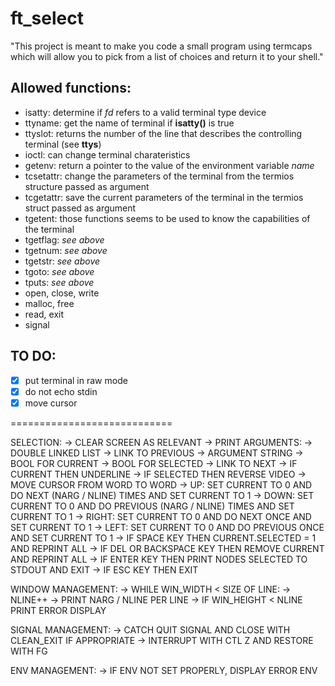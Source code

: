 # ft_select
"This project is meant to make you code a small program using termcaps which will allow you to pick from a list of choices and return it to your shell."

## Allowed functions:

* isatty: determine if _fd_ refers to a valid terminal type device
* ttyname: get the name of terminal if __isatty()__ is true
* ttyslot: returns the number of the line that describes the controlling terminal (see __ttys__)
* ioctl: can change terminal charateristics
* getenv: return a pointer to the value of the environment variable _name_
* tcsetattr: change the parameters of the terminal from the termios structure passed as argument
* tcgetattr: save the current parameters of the terminal in the termios struct passed as argument
* tgetent: those functions seems to be used to know the capabilities of the terminal
* tgetflag: _see above_
* tgetnum: _see above_
* tgetstr: _see above_
* tgoto: _see above_
* tputs: _see above_
* open, close, write
* malloc, free
* read, exit
* signal

## TO DO:

- [x] put terminal in raw mode
- [x] do not echo stdin
- [x] move cursor

============================

SELECTION:
-> CLEAR SCREEN AS RELEVANT
-> PRINT ARGUMENTS:
 		-> DOUBLE LINKED LIST
			-> LINK TO PREVIOUS
			-> ARGUMENT STRING
			-> BOOL FOR CURRENT
			-> BOOL FOR SELECTED
			-> LINK TO NEXT
		-> IF CURRENT THEN UNDERLINE 
		-> IF SELECTED THEN REVERSE VIDEO 
-> MOVE CURSOR FROM WORD TO WORD
		-> UP: SET CURRENT TO 0 AND DO NEXT (NARG / NLINE) TIMES AND SET CURRENT TO 1
		-> DOWN: SET CURRENT TO 0 AND DO PREVIOUS (NARG / NLINE) TIMES AND SET CURRENT TO 1
		-> RIGHT: SET CURRENT TO 0 AND DO NEXT ONCE AND SET CURRENT TO 1
		-> LEFT: SET CURRENT TO 0 AND DO PREVIOUS ONCE AND SET CURRENT TO 1
-> IF SPACE KEY THEN CURRENT.SELECTED = 1 AND REPRINT ALL
-> IF DEL OR BACKSPACE KEY THEN REMOVE CURRENT AND REPRINT ALL
-> IF ENTER KEY THEN PRINT NODES SELECTED TO STDOUT AND EXIT
-> IF ESC KEY THEN EXIT


WINDOW MANAGEMENT:
-> WHILE WIN_WIDTH < SIZE OF LINE:
		-> NLINE++ 
-> PRINT NARG / NLINE PER LINE
-> IF WIN_HEIGHT < NLINE PRINT ERROR DISPLAY

SIGNAL MANAGEMENT:
-> CATCH QUIT SIGNAL AND CLOSE WITH CLEAN_EXIT IF APPROPRIATE
-> INTERRUPT WITH CTL Z AND RESTORE WITH FG

ENV MANAGEMENT:
-> IF ENV NOT SET PROPERLY, DISPLAY ERROR ENV
